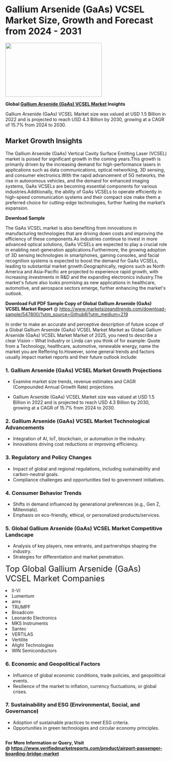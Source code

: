 <H1>Gallium Arsenide (GaAs) VCSEL Market Size, Growth and Forecast from 2024 - 2031</H1><img class="aligncenter size-medium wp-image-584254" src="https://thirdeyenews.in/wp-content/uploads/2024/09/Global-Market-Research-300x168.jpeg" alt="" width="300" height="168" /><p><strong>Global&nbsp;<a href="https://www.marketsizeandtrends.com/download-sample/547800/?utm_source=Github8j?utm_medium=219">Gallium Arsenide (GaAs) VCSEL Market</a> Insights</strong></p><p>Gallium Arsenide (GaAs) VCSEL Market size was valued at USD 1.5 Billion in 2022 and is projected to reach USD 4.3 Billion by 2030, growing at a CAGR of 15.7% from 2024 to 2030.</p><p><h2>Market Growth Insights</h2> <p>The Gallium Arsenide (GaAs) Vertical Cavity Surface Emitting Laser (VCSEL) market is poised for significant growth in the coming years.This growth is primarily driven by the increasing demand for high-performance lasers in applications such as data communications, optical networking, 3D sensing, and consumer electronics.With the rapid advancement of 5G networks, the rise in autonomous vehicles, and the demand for enhanced imaging systems, GaAs VCSELs are becoming essential components for various industries.Additionally, the ability of GaAs VCSELs to operate efficiently in high-speed communication systems and their compact size make them a preferred choice for cutting-edge technologies, further fueling the market’s expansion.</p> <p><strong>Download Sample</strong></p> <p>The GaAs VCSEL market is also benefiting from innovations in manufacturing technologies that are driving down costs and improving the efficiency of these components.As industries continue to invest in more advanced optical solutions, GaAs VCSELs are expected to play a crucial role in enabling next-generation applications.Furthermore, the growing adoption of 3D sensing technologies in smartphones, gaming consoles, and facial recognition systems is expected to boost the demand for GaAs VCSELs, leading to substantial market growth.Geographically, regions such as North America and Asia-Pacific are projected to experience rapid growth, with increasing investments in R&D and the expanding electronics industry.The market's future also looks promising as new applications in healthcare, automotive, and aerospace sectors emerge, further enhancing the market's outlook.</p> <p><span class=""><strong>Download Full PDF Sample Copy of Global Gallium Arsenide (GaAs) VCSEL Market Report</strong> @ <a href="https://www.marketsizeandtrends.com/download-sample/547800/?utm_source=Github8j?utm_medium=219" target="_blank">https://www.marketsizeandtrends.com/download-sample/547800/?utm_source=Github8j?utm_medium=219</a></span></p><p>In order to make an accurate and perceptive description of future scope of a Global&nbsp;Gallium Arsenide (GaAs) VCSEL Market Market as Global&nbsp;Gallium Arsenide (GaAs) VCSEL Market Market of 2025, you need to describe a clear Vision &ndash; What Industry or Linda can you think of for example: Quote from a Technology, healthcare, automotive, renewable energy, name the market you are Reffering to.However, some general trends and factors usually impact market reports and their future outlook include:</p><h3>1.&nbsp;<strong>Gallium Arsenide (GaAs) VCSEL Market Growth Projections</strong></h3><ul><li>Examine market size trends, revenue estimates and CAGR (Compounded Annual Growth Rate) projections.</li><li><p>Gallium Arsenide (GaAs) VCSEL Market size was valued at USD 1.5 Billion in 2022 and is projected to reach USD 4.3 Billion by 2030, growing at a CAGR of 15.7% from 2024 to 2030.</p></li></ul><h3>2.&nbsp;<strong>Gallium Arsenide (GaAs) VCSEL Market Technological Advancements</strong></h3><ul><li>Integration of AI, IoT, blockchain, or automation in the industry.</li><li>Innovations driving cost reductions or improving efficiency.</li></ul><h3>3.&nbsp;<strong>Regulatory and Policy Changes</strong></h3><ul><li>Impact of global and regional regulations, including sustainability and carbon-neutral goals.</li><li>Compliance challenges and opportunities tied to government initiatives.</li></ul><h3>4.&nbsp;<strong>Consumer Behavior Trends</strong></h3><ul><li>Shifts in demand influenced by generational preferences (e.g., Gen Z, Millennials).</li><li>Emphasis on eco-friendly, ethical, or personalized products/services.</li></ul><h3>5.&nbsp;<strong>Global Gallium Arsenide (GaAs) VCSEL Market Competitive Landscape</strong></h3><ul><li>Analysis of key players, new entrants, and partnerships shaping the industry.</li><li>Strategies for differentiation and market penetration.</li></ul><p data-pm-slice="1 1 []"><span style="color: inherit; font-family: inherit; font-size: 25px;">Top Global Gallium Arsenide (GaAs) VCSEL Market Companies</span></p><div class="" data-test-id=""><p><li>II-VI</li><li> Lumentum</li><li> ams</li><li> TRUMPF</li><li> Broadcom</li><li> Leonardo Electronics</li><li> MKS Instruments</li><li> Santec</li><li> VERTILAS</li><li> Vertilite</li><li> Alight Technologies</li><li> WIN Semiconductors</li></p></div><h3>6.&nbsp;<strong>Economic and Geopolitical Factors</strong></h3><ul><li>Influence of global economic conditions, trade policies, and geopolitical events.</li><li>Resilience of the market to inflation, currency fluctuations, or global crises.</li></ul><h3>7.&nbsp;<strong>Sustainability and ESG (Environmental, Social, and Governance)</strong></h3><ul><li>Adoption of sustainable practices to meet ESG criteria.</li><li>Opportunities in green technologies and circular economy principles.</li></ul><h2><strong style="font-size: 14px;">For More Information or Query, Visit @&nbsp;</strong><a style="background-color: #ffffff; font-size: 14px;" href="https://www.marketsizeandtrends.com/report/gallium-arsenide-gaas-vcsel-market/" target="_blank">https://www.verifiedmarketreports.com/product/airport-passenger-boarding-bridge-market</a></h2>